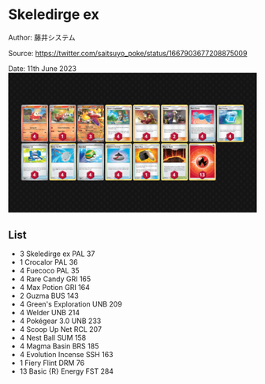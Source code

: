 # Skeledirge ex

Author: 藤井システム

Source: <https://twitter.com/saitsuyo_poke/status/1667903677208875009>

Date: 11th June 2023
![decklist](../../images/PAL/Skeledirge%20ex/1-%20Skeledirge%20ex.png)

## List

* 3 Skeledirge ex PAL 37
* 1 Crocalor PAL 36
* 4 Fuecoco PAL 35
* 4 Rare Candy GRI 165
* 4 Max Potion GRI 164
* 2 Guzma BUS 143
* 4 Green's Exploration UNB 209
* 4 Welder UNB 214
* 4 Pokégear 3.0 UNB 233
* 4 Scoop Up Net RCL 207
* 4 Nest Ball SUM 158
* 4 Magma Basin BRS 185
* 4 Evolution Incense SSH 163
* 1 Fiery Flint DRM 76
* 13 Basic {R} Energy FST 284
